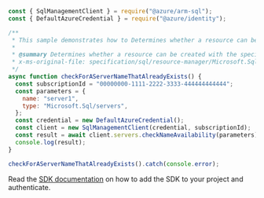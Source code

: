```javascript
const { SqlManagementClient } = require("@azure/arm-sql");
const { DefaultAzureCredential } = require("@azure/identity");

/**
 * This sample demonstrates how to Determines whether a resource can be created with the specified name.
 *
 * @summary Determines whether a resource can be created with the specified name.
 * x-ms-original-file: specification/sql/resource-manager/Microsoft.Sql/preview/2021-02-01-preview/examples/CheckNameAvailabilityServerAlreadyExists.json
 */
async function checkForAServerNameThatAlreadyExists() {
  const subscriptionId = "00000000-1111-2222-3333-444444444444";
  const parameters = {
    name: "server1",
    type: "Microsoft.Sql/servers",
  };
  const credential = new DefaultAzureCredential();
  const client = new SqlManagementClient(credential, subscriptionId);
  const result = await client.servers.checkNameAvailability(parameters);
  console.log(result);
}

checkForAServerNameThatAlreadyExists().catch(console.error);
```

Read the [SDK documentation](https://github.com/Azure/azure-sdk-for-js/blob/%40azure%2Farm-sql_9.0.1/sdk/sql/arm-sql/README.md) on how to add the SDK to your project and authenticate.
